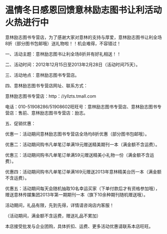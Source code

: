 # 温情冬日感恩回馈意林励志图书让利活动火热进行中

意林励志图书专营店，为了感谢大家对意林的支持与厚爱，意林励志图书让利全场8折（部分图书包邮哦）送礼物啦！！机会难得，不容错过！

一、活动主题：意林励志图书让利全场8折并有好礼相送！！

二、活动时间：2012年12月15日至2013年2月28日（活动时间75天）。

三、活动地点：意林励志图书专营店。

四、意林励志图书专营店网址、联系方式：

意林励志图书专营店：http：//yllzts.tmall.com

电话：010-51908286/51908602旺旺号：意林励志图书专营店、意林励志图书专营店：售前、意林励志图书专营店：励志。

五、促销优惠：

优惠一：活动期间意林励志图书专营店全场均8折优惠（部分图书包邮哦）。

优惠二：活动期间购书凡单笔订单满19元赠送精美期刊一本（满金额不含运费）。

优惠三：活动期间购书凡单笔订单满59元赠送精美小礼物一份（满金额不含运费）。

优惠四：活动期间购书凡单笔订单满169元赠送2013年意林精美台历一本（满金额不含运费）。

优惠五：活动期间每天会随机抽取10名幸运买家（下单付款后才有资格参加哦），赠送意林传媒集团2013年第一期期刊一本（旗下10余种期刊随机赠送哦）。

活动期间，礼品有限，先到先得，详情请咨询店内客服！

（活动期间，满金额不含运费，赠送礼品不累加）

本店接受批发与企业团购，具体折扣、运费、更多活动优惠请联系本店旺旺。